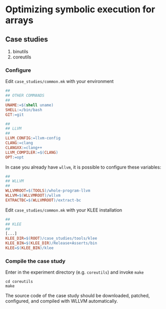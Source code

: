 # Optimizing symbolic execution for arrays

## Case studies
1. binutils
2. coreutils

### Configure
Edit `case_studies/common.mk` with your environment
```makefile
##
## OTHER COMMANDS
##
UNAME:=$(shell uname)
SHELL:=/bin/bash
GIT:=git

##
## LLVM
##
LLVM_CONFIG:=llvm-config
CLANG:=clang
CLANGXX:=clang++
LLVM_COMPILER:=$(CLANG)
OPT:=opt
```
In case you already have `wllvm`, it is possible to configure these variables:
```makefile
##
## WLLVM
##
WLLVMROOT=$(TOOLS)/whole-program-llvm
WLLVM=$(WLLVMROOT)/wllvm
EXTRACTBC=$(WLLVMROOT)/extract-bc
```
Edit `case_studies/common.mk` with your KLEE installation
```makefile
##
## KLEE
##
[...]
KLEE_DIR=$(ROOT)/case_studies/tools/klee
KLEE_BIN=$(KLEE_DIR)/Release+Asserts/bin
KLEE=$(KLEE_BIN)/klee
```

### Compile the case study
Enter in the experiment directory (e.g. `coreutils`) and invoke `make`
```shell
cd coreutils
make
```
The source code of the case study should be downloaded, patched, configured, and compiled with WLLVM automatically.
